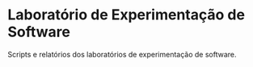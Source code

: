 # Laboratório de Experimentação de Software

Scripts e relatórios dos laboratórios de experimentação de software.
